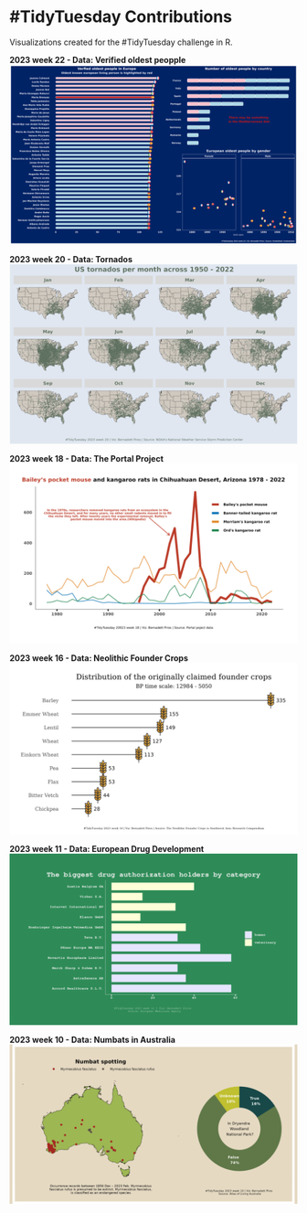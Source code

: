 # #TidyTuesday Contributions
Visualizations created for the #TidyTuesday challenge in R.

**2023 week 22 - Data: Verified oldest peopple**
![Alt text](centenarians.png)

**2023 week 20 - Data: Tornados**
![Alt text](tornados.png)

**2023 week 18 - Data: The Portal Project**
![Alt text](pportal.png)

**2023 week 16 - Data: Neolithic Founder Crops**
![Alt text](crops09062023.png)

**2023 week 11 - Data: European Drug Development**
![Alt text](drugs07062023.png)

**2023 week 10 - Data: Numbats in Australia** 
![Alt text](numbats07062023.png)

